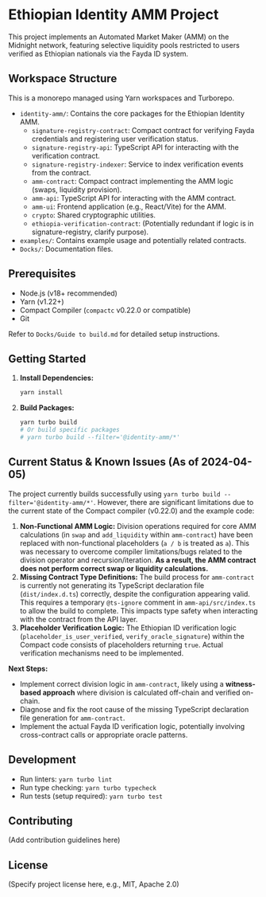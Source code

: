 # Ethiopian Identity AMM Project

This project implements an Automated Market Maker (AMM) on the Midnight network, featuring selective liquidity pools restricted to users verified as Ethiopian nationals via the Fayda ID system.

## Workspace Structure

This is a monorepo managed using Yarn workspaces and Turborepo.

- `identity-amm/`: Contains the core packages for the Ethiopian Identity AMM.
  - `signature-registry-contract`: Compact contract for verifying Fayda credentials and registering user verification status.
  - `signature-registry-api`: TypeScript API for interacting with the verification contract.
  - `signature-registry-indexer`: Service to index verification events from the contract.
  - `amm-contract`: Compact contract implementing the AMM logic (swaps, liquidity provision).
  - `amm-api`: TypeScript API for interacting with the AMM contract.
  - `amm-ui`: Frontend application (e.g., React/Vite) for the AMM.
  - `crypto`: Shared cryptographic utilities.
  - `ethiopia-verification-contract`: (Potentially redundant if logic is in signature-registry, clarify purpose).
- `examples/`: Contains example usage and potentially related contracts.
- `Docks/`: Documentation files.

## Prerequisites

- Node.js (v18+ recommended)
- Yarn (v1.22+)
- Compact Compiler (`compactc` v0.22.0 or compatible)
- Git

Refer to `Docks/Guide to build.md` for detailed setup instructions.

## Getting Started

1.  **Install Dependencies:**
    ```bash
    yarn install
    ```
2.  **Build Packages:**
    ```bash
    yarn turbo build
    # Or build specific packages
    # yarn turbo build --filter='@identity-amm/*'
    ```

## Current Status & Known Issues (As of 2024-04-05)

The project currently builds successfully using `yarn turbo build --filter='@identity-amm/*'`. However, there are significant limitations due to the current state of the Compact compiler (v0.22.0) and the example code:

1.  **Non-Functional AMM Logic:** Division operations required for core AMM calculations (in `swap` and `add_liquidity` within `amm-contract`) have been replaced with non-functional placeholders (`a / b` is treated as `a`). This was necessary to overcome compiler limitations/bugs related to the division operator and recursion/iteration. **As a result, the AMM contract does not perform correct swap or liquidity calculations.**
2.  **Missing Contract Type Definitions:** The build process for `amm-contract` is currently not generating its TypeScript declaration file (`dist/index.d.ts`) correctly, despite the configuration appearing valid. This requires a temporary `@ts-ignore` comment in `amm-api/src/index.ts` to allow the build to complete. This impacts type safety when interacting with the contract from the API layer.
3.  **Placeholder Verification Logic:** The Ethiopian ID verification logic (`placeholder_is_user_verified`, `verify_oracle_signature`) within the Compact code consists of placeholders returning `true`. Actual verification mechanisms need to be implemented.

**Next Steps:**

*   Implement correct division logic in `amm-contract`, likely using a **witness-based approach** where division is calculated off-chain and verified on-chain.
*   Diagnose and fix the root cause of the missing TypeScript declaration file generation for `amm-contract`.
*   Implement the actual Fayda ID verification logic, potentially involving cross-contract calls or appropriate oracle patterns.

## Development

- Run linters: `yarn turbo lint`
- Run type checking: `yarn turbo typecheck`
- Run tests (setup required): `yarn turbo test`

## Contributing

(Add contribution guidelines here)

## License

(Specify project license here, e.g., MIT, Apache 2.0)
